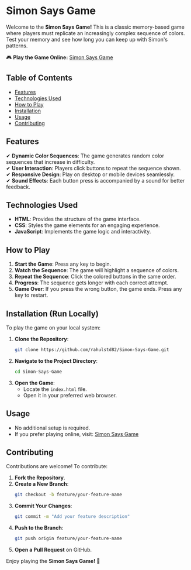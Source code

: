 # Simon Says Game  

Welcome to the **Simon Says Game!** This is a classic memory-based game where players must replicate an increasingly complex sequence of colors. Test your memory and see how long you can keep up with Simon's patterns.  

🎮 **Play the Game Online:** [Simon Says Game](https://simonsays-game2.netlify.app/)  

## Table of Contents  

- [Features](#features)  
- [Technologies Used](#technologies-used)  
- [How to Play](#how-to-play)  
- [Installation](#installation)  
- [Usage](#usage)  
- [Contributing](#contributing)  

## Features  

✔ **Dynamic Color Sequences**: The game generates random color sequences that increase in difficulty.  
✔ **User Interaction**: Players click buttons to repeat the sequence shown.  
✔ **Responsive Design**: Play on desktop or mobile devices seamlessly.  
✔ **Sound Effects**: Each button press is accompanied by a sound for better feedback.  

## Technologies Used  

- **HTML**: Provides the structure of the game interface.  
- **CSS**: Styles the game elements for an engaging experience.  
- **JavaScript**: Implements the game logic and interactivity.  

## How to Play  

1. **Start the Game**: Press any key to begin.  
2. **Watch the Sequence**: The game will highlight a sequence of colors.  
3. **Repeat the Sequence**: Click the colored buttons in the same order.  
4. **Progress**: The sequence gets longer with each correct attempt.  
5. **Game Over**: If you press the wrong button, the game ends. Press any key to restart.  

## Installation (Run Locally)  

To play the game on your local system:  

1. **Clone the Repository**:  
   ```bash
   git clone https://github.com/rahulstd82/Simon-Says-Game.git
   ```  
2. **Navigate to the Project Directory**:  
   ```bash
   cd Simon-Says-Game
   ```  
3. **Open the Game**:  
   - Locate the `index.html` file.  
   - Open it in your preferred web browser.  

## Usage  

- No additional setup is required.  
- If you prefer playing online, visit: [Simon Says Game](https://simonsays-game2.netlify.app/)  

## Contributing  

Contributions are welcome! To contribute:  

1. **Fork the Repository**.  
2. **Create a New Branch**:  
   ```bash
   git checkout -b feature/your-feature-name
   ```  
3. **Commit Your Changes**:  
   ```bash
   git commit -m "Add your feature description"  
   ```  
4. **Push to the Branch**:  
   ```bash
   git push origin feature/your-feature-name  
   ```  
5. **Open a Pull Request** on GitHub.  

Enjoy playing the **Simon Says Game!** 🎉

